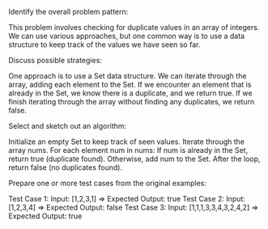 Identify the overall problem pattern:

This problem involves checking for duplicate values in an array of integers. We can use various approaches, but one common way is to use a data structure to keep track of the values we have seen so far.

Discuss possible strategies:

One approach is to use a Set data structure. We can iterate through the array, adding each element to the Set. If we encounter an element that is already in the Set, we know there is a duplicate, and we return true. If we finish iterating through the array without finding any duplicates, we return false.

Select and sketch out an algorithm:

Initialize an empty Set to keep track of seen values.
Iterate through the array nums.
For each element num in nums:
    If num is already in the Set, return true (duplicate found).
    Otherwise, add num to the Set.
After the loop, return false (no duplicates found).

Prepare one or more test cases from the original examples:

Test Case 1: Input: [1,2,3,1] => Expected Output: true
Test Case 2: Input: [1,2,3,4] => Expected Output: false
Test Case 3: Input: [1,1,1,3,3,4,3,2,4,2] => Expected Output: true

